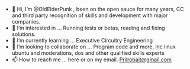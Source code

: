 - 👋 Hi, I’m @OldElderPunk , been on the open sauce for many years, CC and third party recognition of skills and development with major companies.
- 👀 I’m interested in ... Running tests or betas, reading and fixing solutions.
- 🌱 I’m currently learning ... Executive Circuitry Engineering
- 💞️ I’m looking to collaborate on ... Program code and more, inc linux ubuntu and moderations, dos and other qualified skills experts
- 📫 How to reach me ... here or on my email. Prilrobait@gmail.com

<!---
OldElderPunk/OldElderPunk is a ✨ special ✨ repository because its `README.md` (this file) appears on your GitHub profile.
You can click the Preview link to take a look at your changes.
--->
